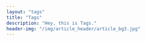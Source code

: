 ```yaml
---
layout: "tags"
title: "Tags"
description: "Hey, this is Tags."
header-img: "/img/article_header/article_bg3.jpg"
---
```

